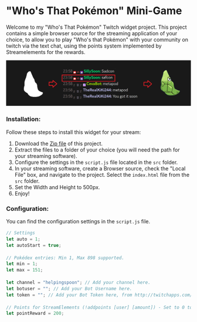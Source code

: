 # "Who's That Pokémon" Mini-Game

Welcome to my "Who's That Pokémon" Twitch widget project. This project contains a simple browser source for the streaming application of your choice, to allow you to play "Who's that Pokémon" with your community on twitch via the text chat, using the points system implemented by Streamelements for the rewards.

![Example](Example.png)

### Installation:
Follow these steps to install this widget for your stream:

1. Download the [Zip file](https://codeload.github.com/SillySoon/who-is-that-pokemon/zip/refs/heads/main) of this project.
2. Extract the files to a folder of your choice (you will need the path for your streaming software).
3. Configure the settings in the `script.js` file located in the `src` folder.
4. In your streaming software, create a Browser source, check the "Local File" box, and navigate to the project. Select the `index.html` file from the `src` folder.
5. Set the Width and Height to 500px.
6. Enjoy!

### Configuration:
You can find the configuration settings in the `script.js` file.

```js
// Settings
let auto = 1;
let autoStart = true;

// Pokédex entries: Min 1, Max 898 supported.
let min = 1;
let max = 151;

let channel = "helpingspoon"; // Add your channel here.
let botuser = ""; // Add your Bot Username here.
let token = ""; // Add your Bot Token here, from http://twitchapps.com/tmi/

// Points for StreamElements (!addpoints [user] [amount]) - Set to 0 to disable.
let pointReward = 200;
```